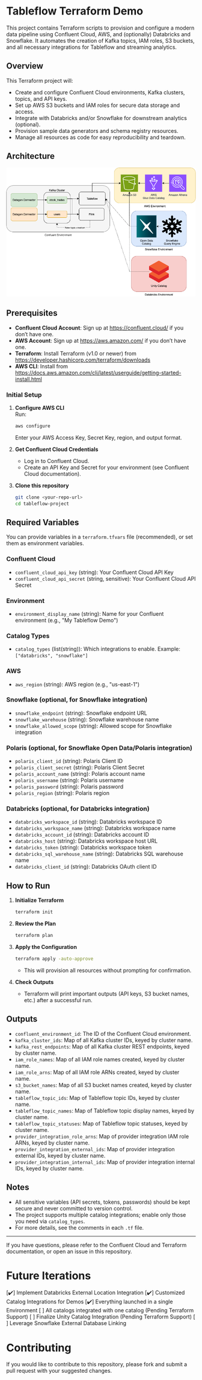 # Tableflow Terraform Demo

This project contains Terraform scripts to provision and configure a modern data pipeline using Confluent Cloud, AWS, and (optionally) Databricks and Snowflake. It automates the creation of Kafka topics, IAM roles, S3 buckets, and all necessary integrations for Tableflow and streaming analytics.

## Overview

This Terraform project will:
- Create and configure Confluent Cloud environments, Kafka clusters, topics, and API keys.
- Set up AWS S3 buckets and IAM roles for secure data storage and access.
- Integrate with Databricks and/or Snowflake for downstream analytics (optional).
- Provision sample data generators and schema registry resources.
- Manage all resources as code for easy reproducibility and teardown.

## Architecture

![Architecture Diagram](tableflow-demo.drawio.png)

## Prerequisites

- **Confluent Cloud Account**: Sign up at https://confluent.cloud/ if you don’t have one.
- **AWS Account**: Sign up at https://aws.amazon.com/ if you don’t have one.
- **Terraform**: Install Terraform (v1.0 or newer) from https://developer.hashicorp.com/terraform/downloads
- **AWS CLI**: Install from https://docs.aws.amazon.com/cli/latest/userguide/getting-started-install.html

### Initial Setup

1. **Configure AWS CLI**  
   Run:  
   ```sh
   aws configure
   ```
   Enter your AWS Access Key, Secret Key, region, and output format.

2. **Get Confluent Cloud Credentials**  
   - Log in to Confluent Cloud.
   - Create an API Key and Secret for your environment (see Confluent Cloud documentation).

3. **Clone this repository**  
   ```sh
   git clone <your-repo-url>
   cd tableflow-project
   ```

## Required Variables

You can provide variables in a `terraform.tfvars` file (recommended), or set them as environment variables.

### Confluent Cloud
- `confluent_cloud_api_key` (string): Your Confluent Cloud API Key
- `confluent_cloud_api_secret` (string, sensitive): Your Confluent Cloud API Secret

### Environment
- `environment_display_name` (string): Name for your Confluent environment (e.g., "My Tableflow Demo")

### Catalog Types
- `catalog_types` (list(string)): Which integrations to enable. Example: `["databricks", "snowflake"]`

### AWS
- `aws_region` (string): AWS region (e.g., "us-east-1")

### Snowflake (optional, for Snowflake integration)
- `snowflake_endpoint` (string): Snowflake endpoint URL
- `snowflake_warehouse` (string): Snowflake warehouse name
- `snowflake_allowed_scope` (string): Allowed scope for Snowflake integration

### Polaris (optional, for Snowflake Open Data/Polaris integration)
- `polaris_client_id` (string): Polaris Client ID
- `polaris_client_secret` (string): Polaris Client Secret
- `polaris_account_name` (string): Polaris account name
- `polaris_username` (string): Polaris username
- `polaris_password` (string): Polaris password
- `polaris_region` (string): Polaris region

### Databricks (optional, for Databricks integration)
- `databricks_workspace_id` (string): Databricks workspace ID
- `databricks_workspace_name` (string): Databricks workspace name
- `databricks_account_id` (string): Databricks account ID
- `databricks_host` (string): Databricks workspace host URL
- `databricks_token` (string): Databricks workspace token
- `databricks_sql_warehouse_name` (string): Databricks SQL warehouse name
- `databricks_client_id` (string): Databricks OAuth client ID

## How to Run

1. **Initialize Terraform**
   ```sh
   terraform init
   ```

2. **Review the Plan**
   ```sh
   terraform plan
   ```

3. **Apply the Configuration**
   ```sh
   terraform apply -auto-approve
   ```
   - This will provision all resources without prompting for confirmation.

4. **Check Outputs**
   - Terraform will print important outputs (API keys, S3 bucket names, etc.) after a successful run.

## Outputs

- `confluent_environment_id`: The ID of the Confluent Cloud environment.
- `kafka_cluster_ids`: Map of all Kafka cluster IDs, keyed by cluster name.
- `kafka_rest_endpoints`: Map of all Kafka cluster REST endpoints, keyed by cluster name.
- `iam_role_names`: Map of all IAM role names created, keyed by cluster name.
- `iam_role_arns`: Map of all IAM role ARNs created, keyed by cluster name.
- `s3_bucket_names`: Map of all S3 bucket names created, keyed by cluster name.
- `tableflow_topic_ids`: Map of Tableflow topic IDs, keyed by cluster name.
- `tableflow_topic_names`: Map of Tableflow topic display names, keyed by cluster name.
- `tableflow_topic_statuses`: Map of Tableflow topic statuses, keyed by cluster name.
- `provider_integration_role_arns`: Map of provider integration IAM role ARNs, keyed by cluster name.
- `provider_integration_external_ids`: Map of provider integration external IDs, keyed by cluster name.
- `provider_integration_internal_ids`: Map of provider integration internal IDs, keyed by cluster name.

## Notes

- All sensitive variables (API secrets, tokens, passwords) should be kept secure and never committed to version control.
- The project supports multiple catalog integrations; enable only those you need via `catalog_types`.
- For more details, see the comments in each `.tf` file.

---

If you have questions, please refer to the Confluent Cloud and Terraform documentation, or open an issue in this repository.


# Future Iterations
[✔️] Implement Databricks External Location Integration
[✔️] Customized Catalog Integrations for Demos
[✔️] Everything launched in a single Environment
[  ] All catalogs integrated with one catalog (Pending Terraform Support)
[  ] Finalize Unity Catalog Integration (Pending Terraform Support)
[  ] Leverage Snowflake External Database Linking


# Contributing
If you would like to contribute to this repository, please fork and submit a pull request with your suggested changes.


